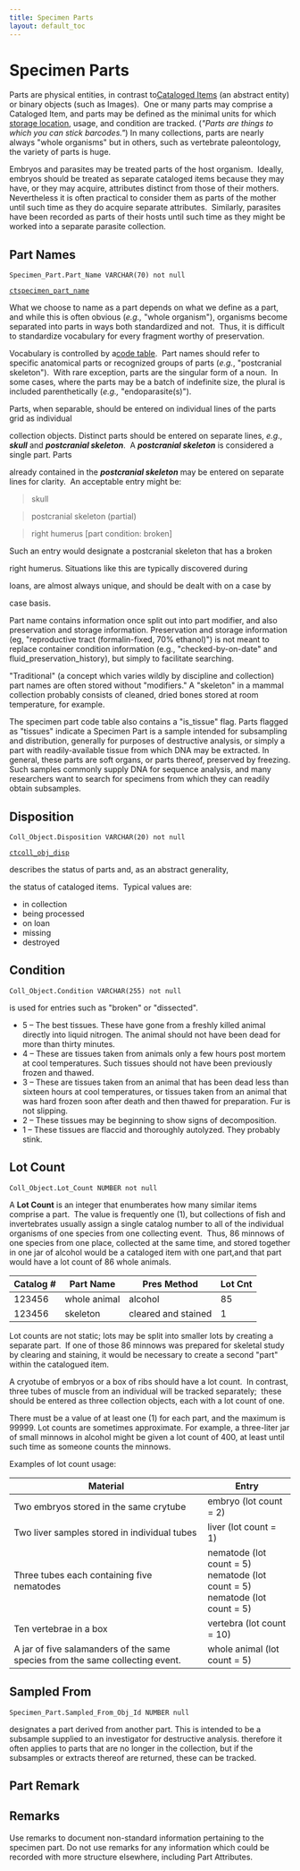 ```yaml
---
title: Specimen Parts
layout: default_toc
---
```


# Specimen Parts



Parts are physical entities, in contrast to[Cataloged
Items](/documentation/catalog/) (an abstract entity) or binary objects
(such as Images).  One or many parts may comprise a Cataloged Item, and
parts may be defined as the minimal units for which [storage
location](/documentation/container/), usage, and condition are
tracked. (*"Parts are things to which you can stick barcodes."*) In many
collections, parts are nearly always "whole organisms" but in others,
such as vertebrate paleontology, the variety of parts is huge.

Embryos and parasites may be treated parts of the host organism. 
Ideally, embryos should be treated as separate cataloged items because
they may have, or they may acquire, attributes distinct from those of
their mothers.  Nevertheless it is often practical to consider them as
parts of the mother until such time as they do acquire separate
attributes.  Similarly, parasites have been recorded as parts of their
hosts until such time as they might be worked into a separate parasite
collection.




## Part Names

`Specimen_Part.Part_Name VARCHAR(70) not null`

[`ctspecimen_part_name`](http://arctos.database.museum/info/ctDocumentation.cfm?table=ctspecimen_part_name)


 What we choose to name as a part depends on what we
define as a part,  and while this is often obvious (*e.g.,* "whole
organism"), organisms become separated into parts in ways both
standardized and not.  Thus, it is difficult to standardize vocabulary
for every fragment worthy of preservation.

Vocabulary is controlled by a[code
table](http://arctos.database.museum/info/ctDocumentation.cfm?table=ctspecimen_part_name). 
Part names should refer to specific anatomical parts or recognized
groups of parts (*e.g.*, "postcranial skeleton").  With rare exception,
parts are the singular form of a noun.  In some cases, where the parts
may be a batch of indefinite size, the plural is included
parenthetically (*e.g.,* "endoparasite(s)").

Parts, when separable, should be entered on individual lines of the
parts grid as individual

collection objects. Distinct parts should be entered on separate lines,
*e.g*., ***skull*** and ***postcranial skeleton***.  A ***postcranial
skeleton*** is considered a single part. Parts

already contained in the ***postcranial skeleton*** may be entered on
separate lines for clarity.  An acceptable entry might be:

> skull

> postcranial skeleton (partial)

> right humerus [part condition: broken]

Such an entry would designate a postcranial skeleton that has a broken

right humerus. Situations like this are typically discovered during

loans, are almost always unique, and should be dealt with on a case by

case basis.

Part name contains information once split out into part modifier, and
also preservation and storage information. Preservation and storage
information (eg, "reproductive tract (formalin-fixed, 70% ethanol)") is
not meant to replace container condition information (e.g.,
"checked-by-on-date" and fluid_preservation_history), but simply to
facilitate searching.

"Traditional" (a concept which varies wildly by discipline and
collection) part names are often stored without "modifiers." A
"skeleton" in a mammal collection probably consists of cleaned, dried
bones stored at room temperature, for example.

The specimen part code table also contains a "is_tissue" flag. Parts
flagged as "tissues" indicate a Specimen Part is a sample intended for
subsampling and distribution, generally for purposes of destructive
analysis, or simply a part with readily-available tissue from which DNA
may be extracted. In general, these parts are soft organs, or parts
thereof, preserved by freezing. Such samples commonly supply DNA for
sequence analysis, and many researchers want to search for specimens
from which they can readily obtain subsamples.





## Disposition

`Coll_Object.Disposition VARCHAR(20) not null`

[`ctcoll_obj_disp`](http://arctos.database.museum/info/ctDocumentation.cfm?table=ctcoll_obj_disp)


 describes the status of parts and, as an abstract
generality,

the status of cataloged items.  Typical values are:

-   in collection
-   being processed
-   on loan
-   missing
-   destroyed




## Condition

`Coll_Object.Condition VARCHAR(255) not null`


 is used for entries such as "broken" or "dissected".

-   5 – The best tissues. These have gone from a freshly killed animal
    directly into liquid nitrogen. The animal should not have been dead
    for more than thirty minutes.
-   4 – These are tissues taken from animals only a few hours post
    mortem at cool temperatures. Such tissues should not have been
    previously frozen and thawed.
-   3 – These are tissues taken from an animal that has been dead less
    than sixteen hours at cool temperatures, or tissues taken from an
    animal that was hard frozen soon after death and then thawed
    for preparation. Fur is not slipping.
-   2 – These tissues may be beginning to show signs of decomposition.
-   1 – These tissues are flaccid and thoroughly autolyzed. They
    probably stink.


## Lot Count

`Coll_Object.Lot_Count NUMBER not null`



A **Lot Count** is an integer that enumberates how many similar items
comprise a part.  The value is frequently one (1), but collections of
fish and invertebrates usually assign a single catalog number to all of
the individual organisms of one species from one collecting event. 
Thus, 86 minnows of one species from one place, collected at the same
time, and stored together in one jar of alcohol would be a cataloged
item with one part,and that part would have a lot count of 86 whole
animals.


| Catalog \#         | Part Name          | Pres Method        | Lot Cnt            |
|--------------------|--------------------|--------------------|--------------------|
| 123456             | whole animal       | alcohol            | 85                 |
| 123456             | skeleton           | cleared and stained| 1                  |


Lot counts are not static; lots may be split into smaller lots by
creating a separate part.  If one of those 86 minnows was prepared for
skeletal study by clearing and staining, it would be necessary to create
a second "part" within the catalogued item.

A cryotube of embryos or a box of ribs should have a lot count.  In
contrast, three tubes of muscle from an individual will be tracked
separately;  these should be entered as three collection objects, each
with a lot count of one.

There must be a value of at least one (1) for each part, and the maximum
is 99999. Lot counts are sometimes approximate. For example, a
three-liter jar of small minnows in alcohol might be given a lot count
of 400, at least until such time as someone counts the minnows.

Examples of lot count usage:


| Material                             | Entry                                |
|--------------------------------------|--------------------------------------|
| Two embryos stored in the same crytube      | embryo (lot count = 2)               |
| Two liver samples stored in individual tubes         | liver (lot count = 1)               |
| Three tubes each containing five nematodes     | nematode (lot count = 5) <br/> nematode (lot count = 5) <br/> nematode (lot count = 5)             |
| Ten vertebrae in a box               | vertebra (lot count = 10)            |
| A jar of five salamanders of the same species from the same collecting event.                    | whole animal (lot count = 5)     |




## Sampled From


`Specimen_Part.Sampled_From_Obj_Id NUMBER null`


 designates a part derived from another part. This is
intended to be a subsample supplied to an investigator for destructive
analysis. therefore it often applies to parts that are no longer in the
collection, but if the subsamples or extracts thereof are returned,
these can be tracked.

## Part Remark


## Remarks

Use remarks to document non-standard information pertaining to the specimen part. 
Do not use remarks for any information which could be recorded with more structure elsewhere, including Part Attributes.

